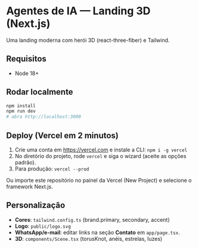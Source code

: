 # Agentes de IA — Landing 3D (Next.js)

Uma landing moderna com herói 3D (react-three-fiber) e Tailwind.

## Requisitos
- Node 18+

## Rodar localmente
```bash
npm install
npm run dev
# abra http://localhost:3000
```

## Deploy (Vercel em 2 minutos)
1. Crie uma conta em https://vercel.com e instale a CLI: `npm i -g vercel`
2. No diretório do projeto, rode `vercel` e siga o wizard (aceite as opções padrão).
3. Para produção: `vercel --prod`

Ou importe este repositório no painel da Vercel (New Project) e selecione o framework Next.js.

## Personalização
- **Cores**: `tailwind.config.ts` (brand.primary, secondary, accent)
- **Logo**: `public/logo.svg`
- **WhatsApp/e-mail**: editar links na seção **Contato** em `app/page.tsx`.
- **3D**: `components/Scene.tsx` (torusKnot, anéis, estrelas, luzes)
